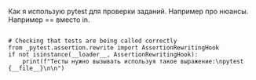 Как я использую pytest для проверки заданий. Например про нюансы. Например == вместо in.


```

# Checking that tests are being called correctly
from _pytest.assertion.rewrite import AssertionRewritingHook
if not isinstance(__loader__, AssertionRewritingHook):
    print(f"Тесты нужно вызывать используя такое выражение:\npytest {__file__}\n\n")

```
